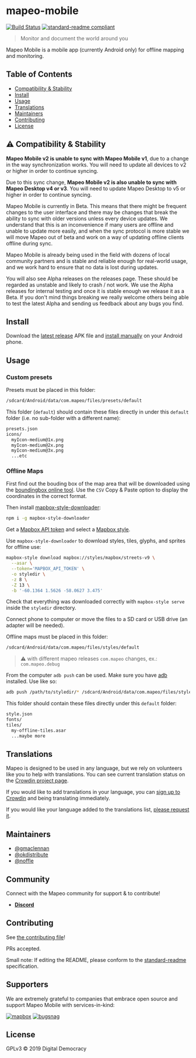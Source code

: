 # mapeo-mobile

[![Build Status](https://app.bitrise.io/app/288e6b3c3069b8e6/status.svg?token=WQq3QO2MrSbNUnr4mfO8gQ&branch=master)](https://app.bitrise.io/app/288e6b3c3069b8e6)
[![standard-readme compliant](https://img.shields.io/badge/standard--readme-OK-green.svg?style=flat-square)](https://github.com/RichardLitt/standard-readme)

> Monitor and document the world around you

Mapeo Mobile is a mobile app (currently Android only) for offline mapping and monitoring.

## Table of Contents

- [Compatibility & Stability](#-Compatibility)
- [Install](#install)
- [Usage](#usage)
- [Translations](#translations)
- [Maintainers](#maintainers)
- [Contributing](#contributing)
- [License](#license)

## ⚠ Compatibility & Stability

**Mapeo Mobile v2 is unable to sync with Mapeo Mobile v1**, due to a change in the way synchronization works. You will need to update all devices to v2 or higher in order to continue syncing.

Due to this sync change, **Mapeo Mobile v2 is also unable to sync with Mapeo Desktop v4 or v3**. You will need to update Mapeo Desktop to v5 or higher in order to continue syncing.

Mapeo Mobile is currently in Beta. This means that there might be frequent changes to the user interface and there may be changes that break the ability to sync with older versions unless every device updates. We understand that this is an inconvenience if many users are offline and unable to update more easily, and when the sync protocol is more stable we will move Mapeo out of beta and work on a way of updating offline clients offline during sync.

Mapeo Mobile is already being used in the field with dozens of local community partners and is stable and reliable enough for real-world usage, and we work hard to ensure that no data is lost during updates.

You will also see Alpha releases on the releases page. These should be regarded as unstable and likely to crash / not work. We use the Alpha releases for internal testing and once it is stable enough we release it as a Beta. If you don't mind things breaking we really welcome others being able to test the latest Alpha and sending us feedback about any bugs you find.

## Install

Download the [latest release](https://github.com/digidem/mapeo-mobile/releases)
APK file and [install manually](https://www.wikihow.com/Install-APK-Files-from-a-PC-on-Android) on your Android phone.

## Usage

### Custom presets

Presets must be placed in this folder:

```txt
/sdcard/Android/data/com.mapeo/files/presets/default
```

This folder (`default`) should contain these files directly in under this
`default` folder (i.e. no sub-folder with a different name):

```txt
presets.json
icons/
  myIcon-medium@1x.png
  myIcon-medium@2x.png
  myIcon-medium@3x.png
  ...etc
```

### Offline Maps

First find out the bouding box of the map area that will be downloaded using the [boundingbox online tool](https://boundingbox.klokantech.com). Use the `CSV` Copy & Paste option to display the coordinates in the correct format.

Then install [mapbox-style-downloader](https://www.npmjs.com/package/mapbox-style-downloader):

```sh
npm i -g mapbox-style-downloader
```

Get a [Mapbox API token](https://account.mapbox.com/access-tokens/) and select a [Mapbox style](https://docs.mapbox.com/api/maps/styles/).

Use `mapbox-style-downloader` to download styles, tiles, glyphs, and sprites for offline use:

```sh
mapbox-style download mapbox://styles/mapbox/streets-v9 \
  --asar \
  --token='MAPBOX_API_TOKEN' \
  -o styledir \
  -z 8 \
  -Z 13 \
  -b '-60.1364 1.5626 -58.0627 3.475'
```

Check that everything was downloaded correctly with `mapbox-style serve` inside the `styledir` directory.

Connect phone to computer or move the files to a SD card or USB drive (an adapter will be needed).

Offline maps must be placed in this folder:

```txt
/sdcard/Android/data/com.mapeo/files/styles/default
```

> ⚠ with different mapeo releases `com.mapeo` changes, ex.: `com.mapeo.debug`

From the computer `adb push` can be used. Make sure you have [adb](https://adbinstaller.com/) installed. Use like so:

```sh
adb push /path/to/styledir/* /sdcard/Android/data/com.mapeo/files/styles/default
```

This folder should contain these files directly under this `default` folder:

```txt
style.json
fonts/
tiles/
  my-offline-tiles.asar
  ...maybe more
```

## Translations

Mapeo is designed to be used in any language, but we rely on volunteers like you to help with translations. You can see current translation status on the [Crowdin project page](https://crowdin.com/project/mapeo-mobile).

If you would like to add translations in your language, you can [sign up to Crowdin](https://crwd.in/mapeo-mobile) and being translating immediately.

If you would like your language added to the translations list, [please request it](https://github.com/digidem/mapeo-mobile/issues/new).

## Maintainers

- [@gmaclennan](https://github.com/gmaclennan)
- [@okdistribute](https://github.com/okdistribute)
- [@noffle](https://github.com/noffle)

## Community

Connect with the Mapeo community for support & to contribute!

- [**Discord**](https://discord.gg/KWRFDh3v73)

## Contributing

See [the contributing file](CONTRIBUTING.md)!

PRs accepted.

Small note: If editing the README, please conform to the [standard-readme](https://github.com/RichardLitt/standard-readme) specification.

## Supporters

We are extremely grateful to companies that embrace open source and support
Mapeo Mobile with services-in-kind:

[![mapbox](logos/mapbox-logo-black.svg)](https://mapbox.com)
[![bugsnag](logos/bugsnag_logo_navy.svg)](https://bugsnag.com)

## License

GPLv3 © 2019 Digital Democracy
